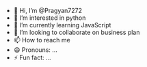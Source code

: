 - 👋 Hi, I’m @Pragyan7272
- 👀 I’m interested in python 
- 🌱 I’m currently learning JavaScript
- 💞️ I’m looking to collaborate on business plan
- 📫 How to reach me
- 😄 Pronouns: ...
- ⚡ Fun fact: ...

<!---
Pragyan7272/Pragyan7272 is a ✨ special ✨ repository because its `README.md` (this file) appears on your GitHub profile.
You can click the Preview link to take a look at your changes.
--->

